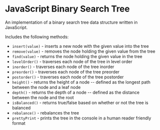 # JavaScript Binary Search Tree

An implementation of a binary search tree data structure written in JavaScript.

Includes the following methods:
* `insert(value)` - inserts a new node with the given value into the tree
* `remove(value)` - removes the node holding the given value from the tree
* `find(value)` - returns the node holding the given value in the tree
* `levelOrder()` - traverses each node of the tree in level order
* `inorder()` - traverses each node of the tree inorder
* `preorder()` - traverses each node of the tree preorder
* `postorder()` - traverses each node of the tree postorder
* `height()` - returns the height of a node -- defined as the longest path between the node and a leaf node
* `depth()` - returns the depth of a node -- defined as the distance between the node and the root
* `isBalanced()` - returns true/false based on whether or not the tree is balanced
* `rebalance()` - rebalances the tree
* `prettyPrint` - prints the tree in the console in a human reader friendly format

